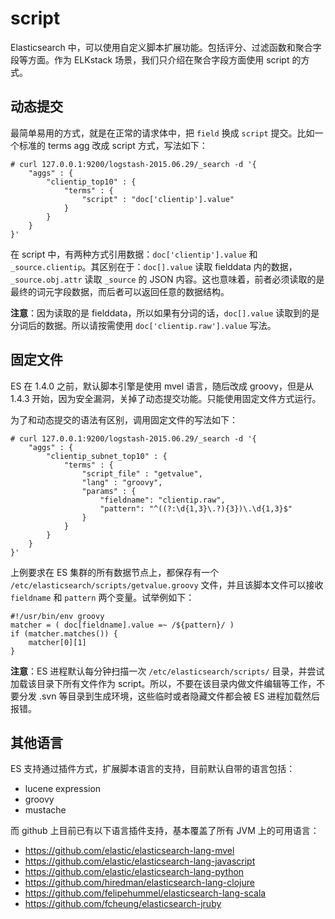 # script

Elasticsearch 中，可以使用自定义脚本扩展功能。包括评分、过滤函数和聚合字段等方面。作为 ELKstack 场景，我们只介绍在聚合字段方面使用 script 的方式。

## 动态提交

最简单易用的方式，就是在正常的请求体中，把 `field` 换成 `script` 提交。比如一个标准的 terms agg 改成 script 方式，写法如下：

```
# curl 127.0.0.1:9200/logstash-2015.06.29/_search -d '{
    "aggs" : {
        "clientip_top10" : {
            "terms" : {
                "script" : "doc['clientip'].value"
            }
        }
    }
}'
```

在 script 中，有两种方式引用数据：`doc['clientip'].value` 和 `_source.clientip`。其区别在于：`doc[].value` 读取 fielddata 内的数据，`_source.obj.attr` 读取 `_source` 的 JSON 内容。这也意味着，前者必须读取的是最终的词元字段数据，而后者可以返回任意的数据结构。

**注意**：因为读取的是 fielddata，所以如果有分词的话，`doc[].value` 读取到的是分词后的数据。所以请按需使用 `doc['clientip.raw'].value` 写法。

## 固定文件

ES 在 1.4.0 之前，默认脚本引擎是使用 mvel 语言，随后改成 groovy，但是从 1.4.3 开始，因为安全漏洞，关掉了动态提交功能。只能使用固定文件方式运行。

为了和动态提交的语法有区别，调用固定文件的写法如下：

```
# curl 127.0.0.1:9200/logstash-2015.06.29/_search -d '{
    "aggs" : {
        "clientip_subnet_top10" : {
            "terms" : {
                "script_file" : "getvalue",
                "lang" : "groovy",
                "params" : {
                    "fieldname": "clientip.raw",
                    "pattern": "^((?:\d{1,3}\.?){3})\.\d{1,3}$"
                }
            }
        }
    }
}'
```

上例要求在 ES 集群的所有数据节点上，都保存有一个 `/etc/elasticsearch/scripts/getvalue.groovy` 文件，并且该脚本文件可以接收 `fieldname` 和 `pattern` 两个变量。试举例如下：

```
#!/usr/bin/env groovy
matcher = ( doc[fieldname].value =~ /${pattern}/ )
if (matcher.matches()) {
    matcher[0][1]
}
```

**注意**：ES 进程默认每分钟扫描一次 `/etc/elasticsearch/scripts/` 目录，并尝试加载该目录下所有文件作为 script。所以，不要在该目录内做文件编辑等工作，不要分发 .svn 等目录到生成环境，这些临时或者隐藏文件都会被 ES 进程加载然后报错。

## 其他语言

ES 支持通过插件方式，扩展脚本语言的支持，目前默认自带的语言包括：

* lucene expression
* groovy
* mustache

而 github 上目前已有以下语言插件支持，基本覆盖了所有 JVM 上的可用语言：

* <https://github.com/elastic/elasticsearch-lang-mvel>
* <https://github.com/elastic/elasticsearch-lang-javascript>
* <https://github.com/elastic/elasticsearch-lang-python>
* <https://github.com/hiredman/elasticsearch-lang-clojure>
* <https://github.com/felipehummel/elasticsearch-lang-scala>
* <https://github.com/fcheung/elasticsearch-jruby>
